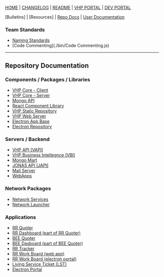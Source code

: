[HOME] | [CHANGELOG] | [README] | [VHP PORTAL] | [DEV PORTAL]

[Bulletins] | [Resources] | [Repo Docs](#repository-documentation) | [User Documentation]


### Team Standards
- [Naming Standards]()
- [Code Commenting](./bin/Code Commenting.js)

---

## Repository Documentation
### Components / Packages / Libraries
- [VHP Core - Client](./vhp-vapi-client "vhp-vapi-client")
- [VHP Core - Server](./vhp-core-server "vhp-core-server")
- [Mongo API](./vhp-mongo-api "vhp-mongo-api")
- [React Component Library](./vhp-react-library "vhp-react-library")
- [VHP Static Repository](./vhp-static-repository "vhp-static-repository")
- [VHP Web Server](./vhp-webserver "vhp-webserver")
- [Electron App Base](./vhp-electron-app "vhp-electron-app")
- [Electron Repository](./vhp-electron-repo "vhp-electron-repo")

### Servers / Backend
- [VHP API (VAPI)](./vs-vapi "vs-vapi")
- [VHP Business Intellegnce (VBI)](./vs-vbi "vs-vbi")
- [Mongo Mart](./vs-mongo-mart "vs-mongo-mart")
- [JONAS API (JAPI)](./vs-jonas-api "vs-jonas-api")
- [Mail Server](./vs-mail-server "vs-mail-server")
- [WebApps](./vs-webapps "vs-webapps")

### Network Packages
- [Network Services](./vn-network-services "vn-network-services")
- [Network Launcher](./vn-network-launch "vn-network-launch")

### Applications
- [RR Quoter](./VAD-RRQuoter "VAD-RRQuoter")
- [RR Dashboard (part of RR Quoter)](./vad-rrq-dash "vad-rrq-dash")
- [BEE Quoter](./VAD-BEEQuoter "VAD-BEEQuoter")
- [BEE Dasboard (part of BEE Quoter)](./VA-BEEQDash "VA-BEEQDash")
- [RR Tracker](./VAW-RRTracker "VAW-RRTracker")
- [RR Work Board (web app)](./VAW-RRBoard "VAW-RRBoard")
- [RR Work Board (electron portal)](./VAD-RRBoard-electron "VAD-RRBoard-electron")
- [Living Service Ticket (LST)](./VA-LST "VA-LST")
- [Electron Portal](./VAD-Electron-Portal "VAD-Electron-Portal")



[HOME]: ./
[Tech Home]: ./techdocs
[User Documentation]: ./userdocs
[CHANGELOG]: ./docs/CHANGELOG.md
[README]: ./docs/README.md
[VHP PORTAL]: https://vhpportal.com/
[DEV PORTAL]: http://dev.vhpportal.com/
